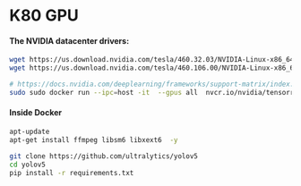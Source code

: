 # K80 GPU

#### The NVIDIA datacenter drivers:
```bash
wget https://us.download.nvidia.com/tesla/460.32.03/NVIDIA-Linux-x86_64-460.32.03.run
wget https://us.download.nvidia.com/tesla/460.106.00/NVIDIA-Linux-x86_64-460.106.00.run

# https://docs.nvidia.com/deeplearning/frameworks/support-matrix/index.html
sudo sudo docker run --ipc=host -it  --gpus all  nvcr.io/nvidia/tensorrt:21.02-py3
```

#### Inside Docker
```bash
apt-update
apt-get install ffmpeg libsm6 libxext6  -y

git clone https://github.com/ultralytics/yolov5
cd yolov5
pip install -r requirements.txt
```
